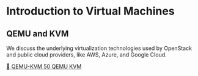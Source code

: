 Introduction to Virtual Machines
================================

QEMU and KVM
------------

We discuss the underlying virtualization technologies used by OpenStack
and public cloud providers, like AWS, Azure, and Google Cloud.

[:scroll: QEMU-KVM 50 QEMU KVM](https://1drv.ms/p/s!AvpSEd2J24STjCk3vcLfbpjXSxWr)


